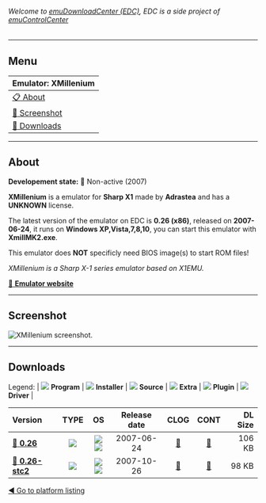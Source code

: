 ###### Welcome to [emuDownloadCenter (EDC)](https://github.com/PhoenixInteractiveNL/emuDownloadCenter/wiki/), EDC is a side project of [emuControlCenter](https://github.com/PhoenixInteractiveNL/emuControlCenter/wiki/)
***
## Menu
| **Emulator: XMillenium** |
|:---------|
| [:clipboard: About](#about) |
| [:sunrise: Screenshot](#screenshot) |
| [:floppy_disk: Downloads](#downloads) |
***
## About
**Developement state:** :red_circle: Non-active (2007)

**XMillenium** is a emulator for **Sharp X1** made by **Adrastea** and has a **UNKNOWN** license.

The latest version of the emulator on EDC is **0.26 (x86)**, released on **2007-06-24**, it runs on **Windows XP,Vista,7,8,10**, you can start this emulator with **XmillMK2.exe**.

This emulator does **NOT** specificly need BIOS image(s) to start ROM files!

_XMillenium is a Sharp X-1 series emulator based on X1EMU._

[:link: **Emulator website**](http://www.retropc.net/yui/xmil.html)
***
## Screenshot
![](https://raw.githubusercontent.com/PhoenixInteractiveNL/emuDownloadCenter/master/hooks/xmillenium/emulator_screen_01.jpg "XMillenium screenshot.")
***
## Downloads
Legend:
| ![](https://raw.githubusercontent.com/wiki/PhoenixInteractiveNL/emuDownloadCenter/images_misc/icon_program_24.png) **Program** | 
![](https://raw.githubusercontent.com/wiki/PhoenixInteractiveNL/emuDownloadCenter/images_misc/icon_installer_24.png) **Installer** | 
![](https://raw.githubusercontent.com/wiki/PhoenixInteractiveNL/emuDownloadCenter/images_misc/icon_source_code_24.png) **Source** | 
![](https://raw.githubusercontent.com/wiki/PhoenixInteractiveNL/emuDownloadCenter/images_misc/icon_extra_24.png) **Extra** | 
![](https://raw.githubusercontent.com/wiki/PhoenixInteractiveNL/emuDownloadCenter/images_misc/icon_plugin_24.png) **Plugin** | 
![](https://raw.githubusercontent.com/wiki/PhoenixInteractiveNL/emuDownloadCenter/images_misc/icon_driver_24.png) **Driver** | 
 
| Version | TYPE | OS | Release date | CLOG | CONT | DL Size |
|:--------|:----:|:--:|:------------:|:----:|:----:|--------:|
| [:floppy_disk: **0.26**](https://github.com/PhoenixInteractiveNL/edc-repo0005/raw/master/xmillenium/0.26.7z) | ![](https://raw.githubusercontent.com/wiki/PhoenixInteractiveNL/emuDownloadCenter/images_misc/icon_program_24.png) | ![](https://raw.githubusercontent.com/wiki/PhoenixInteractiveNL/emuDownloadCenter/images_misc/logo_windows_24.png)![](https://raw.githubusercontent.com/wiki/PhoenixInteractiveNL/emuDownloadCenter/images_misc/icon_32-bit_24.png) | 2007-06-24 | [:page_facing_up:](https://github.com/PhoenixInteractiveNL/edc-repo0005/blob/master/xmillenium/0.26_changelog.txt) | [:mag_right:](https://github.com/PhoenixInteractiveNL/edc-repo0005/blob/master/xmillenium/0.26_contents.txt) | 106 KB |
| [:floppy_disk: **0.26-stc2**](https://github.com/PhoenixInteractiveNL/edc-repo0005/raw/master/xmillenium/0.26-stc2.7z) | ![](https://raw.githubusercontent.com/wiki/PhoenixInteractiveNL/emuDownloadCenter/images_misc/icon_program_24.png) | ![](https://raw.githubusercontent.com/wiki/PhoenixInteractiveNL/emuDownloadCenter/images_misc/logo_windows_24.png)![](https://raw.githubusercontent.com/wiki/PhoenixInteractiveNL/emuDownloadCenter/images_misc/icon_32-bit_24.png) | 2007-10-26 | [:page_facing_up:](https://github.com/PhoenixInteractiveNL/edc-repo0005/blob/master/xmillenium/0.26-stc2_changelog.txt) | [:mag_right:](https://github.com/PhoenixInteractiveNL/edc-repo0005/blob/master/xmillenium/0.26-stc2_contents.txt) | 98 KB |

[:arrow_backward: Go to platform listing](https://github.com/PhoenixInteractiveNL/emuDownloadCenter/wiki/EDC-Platform-List)
